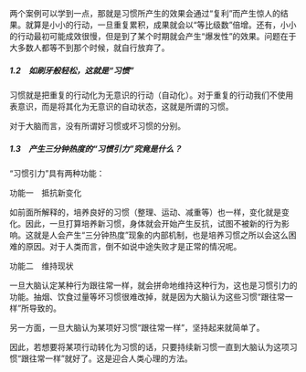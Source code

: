 两个案例可以学到一点，那就是习惯所产生的效果会通过“复利”而产生惊人的结果。就算是小小的行动，一旦重复累积，成果就会以“等比级数”倍增。还有，小小的行动最初可能成效很慢，但是到了某个时期就会产生“爆发性”的效果。问题在于大多数人都等不到那个时候，就自行放弃了。

##### 1.2　如刷牙般轻松，这就是“习惯”

习惯就是把重复的行动化为无意识的行动（自动化）。对于重复的行动我们不使用表意识，而是将其化为无意识的自动状态，这就是所谓的习惯。

对于大脑而言，没有所谓好习惯或坏习惯的分别。

##### 1.3　产生三分钟热度的“习惯引力”究竟是什么？

“习惯引力”具有两种功能：

功能一　抵抗新变化

  如前面所解释的，培养良好的习惯（整理、运动、减重等）也一样，变化就是变化。因此，一旦打算培养新习惯，身体就会开始产生反抗，试图不被新的行为影响。这就是人会产生“三分钟热度”现象的内部机制，也是培养习惯之所以会这么困难的原因。对于人类而言，倒不如说中途失败才是正常的情况呢。

  功能二　维持现状

  一旦大脑认定某种行为跟往常一样，就会拼命地维持这种行为，这也是习惯引力的功能。抽烟、饮食过量等坏习惯很难改掉，就是因为大脑认为这些习惯“跟往常一样”所导致的。

  另一方面，一旦大脑认为某项好习惯“跟往常一样”，坚持起来就简单了。

  因此，若想要将某项行动转化为习惯的话，只要持续新习惯一直到大脑认为这项习惯“跟往常一样”就好了。这是迎合人类心理的方法。



























